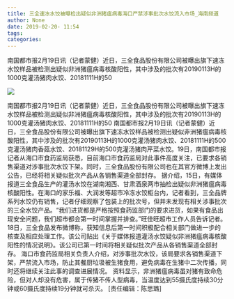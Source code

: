 ```yaml
---
title: 三全速冻水饺被曝检出疑似非洲猪瘟病毒海口严禁涉事批次水饺流入市场_海南频道
author: None
date: 2019-02-20- 11:54
tags: 
categories: 
---
```

南国都市报2月19日讯（记者蒙健）近日，三全食品股份有限公司被曝出旗下速冻水饺样品被检测出疑似非洲猪瘟病毒核酸阳性，其中涉及的批次有20190113H的1000克灌汤猪肉水饺、20181111H的50
<!-- more -->
                
<img align="center" border="0" src="http://p2.ifengimg.com/a/2016/0810/204c433878d5cf9size1_w16_h16.png" />
                
                
            
南国都市报2月19日讯（记者蒙健）近日，三全食品股份有限公司被曝出旗下速冻水饺样品被检测出疑似非洲猪瘟病毒核酸阳性，其中涉及的批次有20190113H的1000克灌汤猪肉水饺、20181111H的50
南国都市报2月19日讯（记者蒙健）近日，三全食品股份有限公司被曝出旗下速冻水饺样品被检测出疑似非洲猪瘟病毒核酸阳性，其中涉及的批次有20190113H的1000克灌汤猪肉水饺、20181111H的500克灌汤猪肉香菇水饺、20181129H的500克灌汤猪肉芹菜水饺。19日，南国都市报记者从海口市食药监局获悉，目前海口市食药监局对此事件高度关注，已要求各销售渠道对涉事批次水饺下架。同时，三全食品股份有限公司也在其官方微博上发出公告，已经将相关疑似批次产品从各销售渠道全部封存。
据介绍，15日，有媒体报道三全食品生产的灌汤水饺在湖南湘西、甘肃酒泉两市抽检出疑似非洲猪瘟病毒核酸阳性。在海口的家乐福、大润发等超市冷冻水饺柜台内，记者看到，三全品牌系列水饺仍有销售，记者仔细观察了包装上的批次号，但并未发现有相关涉事批次的三全水饺产品。“我们进货都是严格按照食药监部门的要求进货，如果有食品出现安全问题，我们超市都会第一时间掌握并排查。”旺佳旺超市工作人员告诉记者。
18日，三全食品发布微博称，获知信息后第一时间积极配合相关部门做进一步的核查及相应处理工作。该公司贴出《关于媒体报道灌汤水饺疑似非洲猪瘟病毒核酸阳性的情况说明》。该公司已第一时间将相关疑似批次产品从各销售渠道全部封存。
海口市食药监局相关负责人介绍，对涉事批次水饺，该局要求各销售渠道下架，严禁流入市场，防止其餐厨垃圾被生猪食用，避免病毒在生猪中二次传播，同时还将继续关注此事的调查进展情况。
资料显示，非洲猪瘟病毒虽对猪有致命危险，但对人却没有危害，属于传猪不传人型病毒，当温度达到55摄氏度持续30分钟或60摄氏度持续19分钟就可杀灭。
[责任编辑：陈思璐]
            
